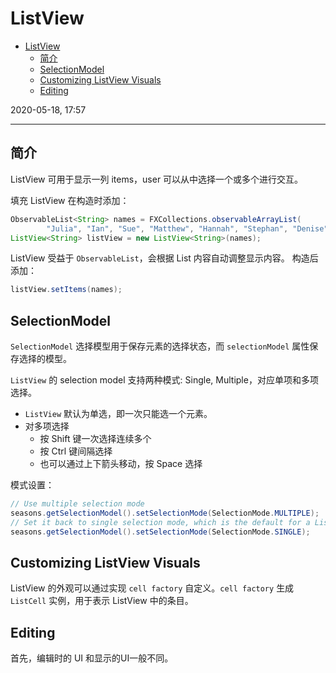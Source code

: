 # ListView

- [ListView](#listview)
  - [简介](#%e7%ae%80%e4%bb%8b)
  - [SelectionModel](#selectionmodel)
  - [Customizing ListView Visuals](#customizing-listview-visuals)
  - [Editing](#editing)

2020-05-18, 17:57
***

## 简介

ListView 可用于显示一列 items，user 可以从中选择一个或多个进行交互。

填充 ListView
在构造时添加：

```java
ObservableList<String> names = FXCollections.observableArrayList(
        "Julia", "Ian", "Sue", "Matthew", "Hannah", "Stephan", "Denise");
ListView<String> listView = new ListView<String>(names);
```

ListView 受益于 `ObservableList`，会根据 List 内容自动调整显示内容。
构造后添加：

```java
listView.setItems(names);
```

## SelectionModel

`SelectionModel` 选择模型用于保存元素的选择状态，而 `selectionModel` 属性保存选择的模型。

`ListView` 的 selection model 支持两种模式: Single, Multiple，对应单项和多项选择。

- `ListView` 默认为单选，即一次只能选一个元素。
- 对多项选择
  - 按 Shift 键一次选择连续多个
  - 按 Ctrl 键间隔选择
  - 也可以通过上下箭头移动，按 Space 选择

模式设置：

```java
// Use multiple selection mode
seasons.getSelectionModel().setSelectionMode(SelectionMode.MULTIPLE);
// Set it back to single selection mode, which is the default for a ListView
seasons.getSelectionModel().setSelectionMode(SelectionMode.SINGLE);
```





## Customizing ListView Visuals

ListView 的外观可以通过实现 `cell factory` 自定义。`cell factory` 生成 `ListCell` 实例，用于表示 ListView 中的条目。

## Editing

首先，编辑时的 UI 和显示的UI一般不同。
